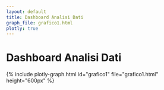 ```yaml
---
layout: default
title: Dashboard Analisi Dati
graph_file: grafico1.html
plotly: true
---
```


<!-- 
  Uso: {% include plotly-graph.html id="grafico1" file="grafico1.html" height="500px" %}
  
  Parametri:
  - id: ID del div contenitore (obbligatorio)
  - file: nome del file HTML con il grafico (obbligatorio)
  - path: percorso personalizzato (default: /assets/charts/plotly/)
  - height: altezza del grafico (default: 500px)
  - width: larghezza del grafico (default: 100%)
  - class: classi CSS aggiuntive (opzionale)
-->


# Dashboard Analisi Dati

{% include plotly-graph.html id="grafico1" file="grafico1.html" height="600px" %}